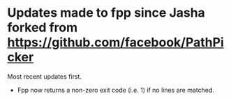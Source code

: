 # Updates made to fpp since Jasha forked from https://github.com/facebook/PathPicker

Most recent updates first.

- Fpp now returns a non-zero exit code (i.e. 1) if no lines are matched.
